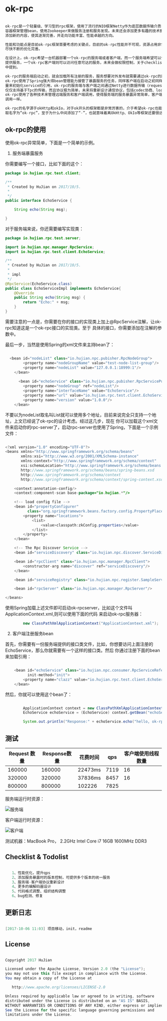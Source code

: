 # ok-rpc

```java

ok-rpc是一个轻量级、学习型的rpc框架，使用了流行的NIO框架Netty作为底层数据传输介质，使用Spring
容器框架管理bean，使用Zookeeper来做服务注册和服务发现。未来还会添加更多有趣的技术到这里面来，所以ok-rpc的将一直不断的更新，或多或少的
添加新的内容，使其逐渐完善，并走向功能丰富、性能卓越的方向。

性能和功能点是目前ok-rpc框架首要考虑的关键点，目前的ok-rpc性能并不可观，资源占用非常大，日后需要
尽快不断的优化完善。

在设计上，ok-rpc希望一台机器部署一个ok-rpc的服务端或者客户端，而一个服务端希望可以使用一个[ip:pot]对外
提供服务，一个ok-rpc客户端则可以访问任意可达的服务，未来会做权限控制，关于checklist和todolist将在下文
中提到。

ok-rpc的服务端启动之初，就会加载所有注册的服务，服务想要对外发布就需要通过ok-rpc的服务端进行对外暴露，而
ok-rpc使用了Spring强大得bean管理能力接管了暴露服务的任务，同样客户端在启动之初同样会使用Spring的强大力
量来初始化service的引用，ok-rpc的服务端与客户端之间通过Netty进行数据传输（request和response），目前
仅仅支持基于Tpc的传输，而且协议极为简单，未来将重新设计通信协议，包括codec协商、loadBalance等等内容。
ok-rpc使用了各种技术来管理远端服务和客户端调用，使得服务端的服务暴露异常简单，客户端的调用就好像是在本地
调用一样。

ok-rpc的名字源于okHttp和okIo，对于ok开头的框架都是非常厉害的，介于希望ok-rpc也能逐渐走向牛逼之路，所以
取名字为“ok-rpc”，至于为什么中间添加了“-”，也就意味着离OkHttp、OkIo等框架还要很远的路要走。

```



## ok-rpc的使用


使用ok-rpc异常简单，下面是一个简单的示例。

1. 服务端暴露服务

你需要编写一个接口，比如下面的这个：

```java
package io.hujian.rpc.test.client;

/**
 * Created by HuJian on 2017/10/5.
 *
 */
public interface EchoService {

    String echo(String msg);

}

```

对于服务端来说，你还需要编写实现类：

```java
package io.hujian.rpc.test.server;

import io.hujian.npc.manager.RpcService;
import io.hujian.rpc.test.client.EchoService;

/**
 * Created by HuJian on 2017/10/5.
 *
 * impl
 */
@RpcService(EchoService.class)
public class EchoServiceImpl implements EchoService{
    @Override
    public String echo(String msg) {
        return "Echo:" + msg;
    }
}

```

需要注意的一点是，你需要在你的接口的实现类上加上@RpcService注解，让ok-rpc知道这是一个ok-rpc接口的实现类。至于
具体的接口，你需要添加在注解的参数中。

最后一步，当然是使用Spring的xml文件来主持bean了：

```java

  <bean id="nodeList" class="io.hujian.npc.pubisher.RpcNodeGroup">
        <property name="nodeGroupName" value="test-node-list-group"/>
        <property name="nodeList" value="127.0.0.1:18999:1"/>
    </bean>
    
      <bean id="echoService" class="io.hujian.npc.pubisher.RpcServicePublishBean">
        <property name="nodeGroup" ref="nodeList"/>
        <property name="interfaceName" value="EchoService"/>
        <property name="url" value="io.hujian.rpc.test.client.EchoService"/>
        <property name="version" value="1.0.0"/>
    </bean>  
```

不要以为nodeList取名叫List就可以使用多个地址，目前来说完全只支持一个地址，上文已经说了ok-rpc的设计考虑。经过这几步，现在
你可以加载这个xml文件来启动你的rpc-server了，启动rpc-server也使用了Spring，下面是一个示例文件：

```java

<?xml version="1.0" encoding="UTF-8"?>
<beans xmlns="http://www.springframework.org/schema/beans"
       xmlns:xsi="http://www.w3.org/2001/XMLSchema-instance"
       xmlns:context="http://www.springframework.org/schema/context"
       xsi:schemaLocation="http://www.springframework.org/schema/beans
       http://www.springframework.org/schema/beans/spring-beans.xsd
       http://www.springframework.org/schema/context
       http://www.springframework.org/schema/context/spring-context.xsd">

    <context:annotation-config/>
    <context:component-scan base-package="io.hujian.*"/>

    <!-- load config file -->
    <bean id="propertyConfigurer"
          class="org.springframework.beans.factory.config.PropertyPlaceholderConfigurer">
        <property name="locations">
            <list>
                <value>classpath:zkConfig.properties</value>
            </list>
        </property>
    </bean>

    <!-- The Rpc Discover Service -->
    <bean id="serviceDiscovery" class="io.hujian.npc.discover.ServiceDiscover"/>

    <bean id="rpcClient" class="io.hujian.npc.manager.RpcClient">
        <constructor-arg name="discover" ref="serviceDiscovery"/>
    </bean>

    <bean id="serviceRegistry" class="io.hujian.npc.register.SampleServiceRegister"/>

    <bean id="rpcServer" class="io.hujian.npc.manager.RpcServer"/>

</beans>

```

使用Spring加载上述文件即可启动ok-rpcserver，比如这个文件叫ApplicationContext.xml,则可以使用下面的代码
来启动ok-rpc服务器：

```java
        new ClassPathXmlApplicationContext("ApplicationContext.xml");

```

2. 客户端注册服务bean

首先，你需要有一份服务端提供的接口类文件，比如，你想要访问上面注册的EchoService，那么你就需要有一个这样的接口类。然后
你通过注册下面的bean来加载引用：

```java

    <bean id="echoService" class="io.hujian.npc.consumer.RpcServiceReferenceBean"
          init-method="init">
        <property name="clazz" value="io.hujian.rpc.test.client.EchoService"/>
    </bean>

```

然后，你就可以使用这个bean了：

```java

        ApplicationContext context = new ClassPathXmlApplicationContext("client-services.xml");
        EchoService echoService = (EchoService) context.getBean("echoService");

        System.out.println("Response:" + echoService.echo("hello, ok-rpc!"));

```


## 测试

|   Request 数量 | Response数量 | 花费时间 | qps | 客户端使用线程数量 |
|---------------|--------------|-----------|----|--------|
|160000| 160000| 22473ms|7119|16|
|320000|320000|37836ms|8457|16|
|800000|800000|102226|7825|

服务端运行时资源：

![服务端](https://github.com/pandening/Nsrpc/blob/master/imgs/client-load.png)

客户端运行时资源：

![客户端](https://github.com/pandening/Nsrpc/blob/master/imgs/client-load.png)


测试机器：MacBook Pro， 2.2GHz Intel Core i7 16GB 1600MHz DDR3


## Checklist & Todolist

```java

   1、性能优化，提升qps
   2、添加服务暴露时的版本控制，可提供多个版本的统一服务
   3、服务端-客户端协议重新设计
   4、更多的编解码器设计
   5、代码格式调整、组织结构调整
   6、bug检测、修复


```


## 更新日志


```java

[2017-10-06 11:03] 项目移动，init，readme 


```

## License

```java

Copyright 2017 HuJian

Licensed under the Apache License, Version 2.0 (the "License");
you may not use this file except in compliance with the License.
You may obtain a copy of the License at

   http://www.apache.org/licenses/LICENSE-2.0

Unless required by applicable law or agreed to in writing, software
distributed under the License is distributed on an "AS IS" BASIS,
WITHOUT WARRANTIES OR CONDITIONS OF ANY KIND, either express or implied.
See the License for the specific language governing permissions and
limitations under the License.

```
